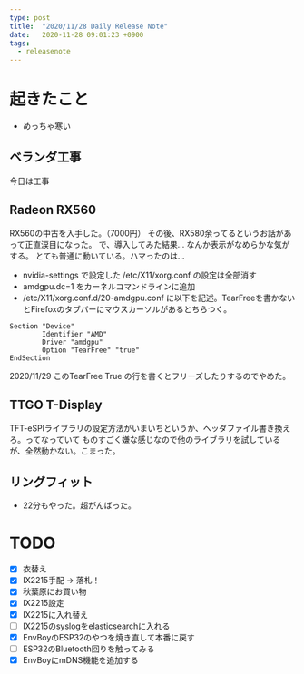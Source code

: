 ```yaml
---
type: post
title:  "2020/11/28 Daily Release Note"
date:   2020-11-28 09:01:23 +0900
tags:
  - releasenote
---
```

# 起きたこと

* めっちゃ寒い

## ベランダ工事

今日は工事

## Radeon RX560

RX560の中古を入手した。（7000円）
その後、RX580余ってるというお話があって正直涙目になった。
で、導入してみた結果… なんか表示がなめらかな気がする。
とても普通に動いている。ハマったのは…

* nvidia-settings で設定した /etc/X11/xorg.conf の設定は全部消す
* amdgpu.dc=1 をカーネルコマンドラインに追加
* /etc/X11/xorg.conf.d/20-amdgpu.conf に以下を記述。TearFreeを書かないとFirefoxのタブバーにマウスカーソルがあるとちらつく。

```
Section "Device"
        Identifier "AMD"
        Driver "amdgpu"
        Option "TearFree" "true"
EndSection
```

2020/11/29 このTearFree True の行を書くとフリーズしたりするのでやめた。

## TTGO T-Display

TFT-eSPIライブラリの設定方法がいまいちというか、ヘッダファイル書き換えろ。ってなっていて
ものすごく嫌な感じなので他のライブラリを試しているが、全然動かない。こまった。

## リングフィット

* 22分もやった。超がんばった。

# TODO 

- [x] 衣替え
- [X] IX2215手配 -> 落札！
- [x] 秋葉原にお買い物
- [x] IX2215設定
- [x] IX2215に入れ替え
- [ ] IX2215のsyslogをelasticsearchに入れる
- [x] EnvBoyのESP32のやつを焼き直して本番に戻す
- [ ] ESP32のBluetooth回りを触ってみる
- [x] EnvBoyにmDNS機能を追加する
